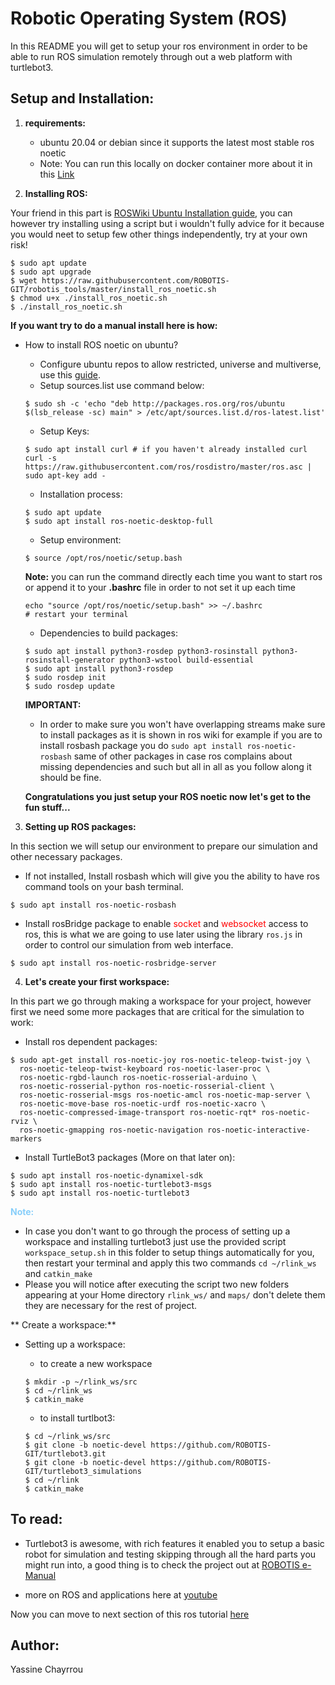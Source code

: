 # Robotic Operating System (ROS)

In this README you will get to setup your ros environment in order to be able to run ROS simulation remotely through out a web platform with turtlebot3.

## Setup and Installation:

1. **requirements:**
    - ubuntu 20.04 or debian since it supports the latest most stable ros noetic
    - Note: You can run this locally on docker container more about it in this [Link](https://varhowto.com/install-ros-noetic-docker/)

2. **Installing ROS:**

Your friend in this part is <a href="http://wiki.ros.org/noetic/Installation/Ubuntu" target="_blank">ROSWiki Ubuntu Installation guide</a>, you can however try installing using a script but i wouldn't fully advice for it because you would neet to setup few other things independently, try at your own risk!

```
$ sudo apt update
$ sudo apt upgrade
$ wget https://raw.githubusercontent.com/ROBOTIS-GIT/robotis_tools/master/install_ros_noetic.sh
$ chmod u+x ./install_ros_noetic.sh 
$ ./install_ros_noetic.sh
```

**If you want try to do a manual install here is how:**

- How to install ROS noetic on ubuntu?
    - Configure ubuntu repos to allow restricted, universe and multiverse, use this [guide](https://help.ubuntu.com/community/Repositories/Ubuntu).
    - Setup sources.list use command below:
    ```
    $ sudo sh -c 'echo "deb http://packages.ros.org/ros/ubuntu $(lsb_release -sc) main" > /etc/apt/sources.list.d/ros-latest.list'
    ```
    - Setup Keys:
    ```
    $ sudo apt install curl # if you haven't already installed curl
    curl -s https://raw.githubusercontent.com/ros/rosdistro/master/ros.asc | sudo apt-key add -
    ```
    - Installation process:
    ```
    $ sudo apt update
    $ sudo apt install ros-noetic-desktop-full
    ```
    - Setup environment:
    ```
    $ source /opt/ros/noetic/setup.bash
    ```

    **Note:** you can run the command directly each time you want to start ros or append it to your **.bashrc** file in order to not set it up each time

    ```
    echo "source /opt/ros/noetic/setup.bash" >> ~/.bashrc
    # restart your terminal
    ```

    - Dependencies to build packages:
    ```
    $ sudo apt install python3-rosdep python3-rosinstall python3-rosinstall-generator python3-wstool build-essential
    $ sudo apt install python3-rosdep
    $ sudo rosdep init
    $ sudo rosdep update
    ```

    **IMPORTANT:**
    - In order to make sure you won't have overlapping streams make sure to install packages as it is shown in ros wiki for example if you are to install rosbash package you do `sudo apt install ros-noetic-rosbash` same of other packages in case ros complains about missing dependencies and such but all in all as you follow along it should be fine.

    **Congratulations you just setup your ROS noetic now let's get to the fun stuff...**

3. **Setting up ROS packages:**

In this section we will setup our environment to prepare our simulation and other necessary packages.

- If not installed, Install rosbash which will give you the ability to have ros command tools on your bash terminal.
```
$ sudo apt install ros-noetic-rosbash
```

- Install rosBridge package to enable <span style="color: red">socket</span> and <span style="color: red">websocket</span> access to ros, this is what we are going to use later using the library `ros.js` in order to control our simulation from web interface.

```
$ sudo apt install ros-noetic-rosbridge-server
```
4. **Let's create your first workspace:**

In this part we go through making a workspace for your project, however first we need some more packages that are critical for the simulation to work:

- Install ros dependent packages:
```
$ sudo apt-get install ros-noetic-joy ros-noetic-teleop-twist-joy \
  ros-noetic-teleop-twist-keyboard ros-noetic-laser-proc \
  ros-noetic-rgbd-launch ros-noetic-rosserial-arduino \
  ros-noetic-rosserial-python ros-noetic-rosserial-client \
  ros-noetic-rosserial-msgs ros-noetic-amcl ros-noetic-map-server \
  ros-noetic-move-base ros-noetic-urdf ros-noetic-xacro \
  ros-noetic-compressed-image-transport ros-noetic-rqt* ros-noetic-rviz \
  ros-noetic-gmapping ros-noetic-navigation ros-noetic-interactive-markers
```

- Install TurtleBot3 packages (More on that later on):
```
$ sudo apt install ros-noetic-dynamixel-sdk
$ sudo apt install ros-noetic-turtlebot3-msgs
$ sudo apt install ros-noetic-turtlebot3
```

<b style="color: lightskyblue">Note:</b>
- In case you don't want to go through the process of setting up a workspace and installing turtlebot3 just use the provided script `workspace_setup.sh` in this folder to setup things automatically for you, then restart your terminal and apply this two commands `cd ~/rlink_ws` and `catkin_make`
- Please you will notice after executing the script two new folders appearing at your Home directory `rlink_ws/` and `maps/` don't delete them they are necessary for the rest of project.

** Create a workspace:**
- Setting up a workspace:

    - to create a new workspace
    ```
    $ mkdir -p ~/rlink_ws/src
    $ cd ~/rlink_ws
    $ catkin_make
    ```
    - to install turtlbot3:
    ```
    $ cd ~/rlink_ws/src
    $ git clone -b noetic-devel https://github.com/ROBOTIS-GIT/turtlebot3.git
    $ git clone -b noetic-devel https://github.com/ROBOTIS-GIT/turtlebot3_simulations
    $ cd ~/rlink
    $ catkin_make
    ```

## To read:

- Turtlebot3 is awesome, with rich features it enabled you to setup a basic robot for simulation and testing skipping through all the hard parts you might run into, a good thing is to check the project out at [ROBOTIS e-Manual](https://emanual.robotis.com/docs/en/platform/turtlebot3/overview/)

- more on ROS and applications here at [youtube](https://www.youtube.com/watch?v=Qkm8VtdOds4)

Now you can move to next section of this ros tutorial [here]()

## Author:

Yassine Chayrrou